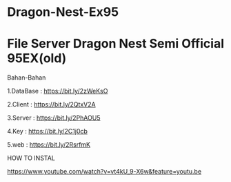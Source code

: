 # Dragon-Nest-Ex95

File Server Dragon Nest Semi Official 95EX(old)
========================
Bahan-Bahan

1.DataBase : https://bit.ly/2zWeKsO

2.Client : https://bit.ly/2QtxV2A

3.Server : https://bit.ly/2PhAOU5

4.Key : https://bit.ly/2C1j0cb

5.web : https://bit.ly/2RsrfmK

HOW TO INSTAL

https://www.youtube.com/watch?v=vt4kU_9-X6w&feature=youtu.be
